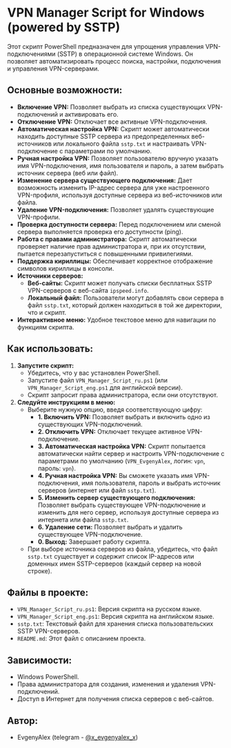 # VPN Manager Script for Windows (powered by SSTP)

Этот скрипт PowerShell предназначен для упрощения управления VPN-подключениями (SSTP) в операционной системе Windows. Он позволяет автоматизировать процесс поиска, настройки, подключения и управления VPN-серверами.

## Основные возможности:

*   **Включение VPN:** Позволяет выбрать из списка существующих VPN-подключений и активировать его.
*   **Отключение VPN:** Отключает все активные VPN-подключения.
*   **Автоматическая настройка VPN:** Скрипт может автоматически находить доступные SSTP сервера из предопределенных веб-источников или локального файла `sstp.txt` и настраивать VPN-подключение с параметрами по умолчанию.
*   **Ручная настройка VPN:** Позволяет пользователю вручную указать имя VPN-подключения, имя пользователя и пароль, а затем выбрать источник сервера (веб или файл).
*   **Изменение сервера существующего подключения:** Дает возможность изменить IP-адрес сервера для уже настроенного VPN-профиля, используя доступные сервера из веб-источников или файла.
*   **Удаление VPN-подключения:** Позволяет удалять существующие VPN-профили.
*   **Проверка доступности сервера:** Перед подключением или сменой сервера выполняется проверка его доступности (ping).
*   **Работа с правами администратора:** Скрипт автоматически проверяет наличие прав администратора и, при их отсутствии, пытается перезапуститься с повышенными привилегиями.
*   **Поддержка кириллицы:** Обеспечивает корректное отображение символов кириллицы в консоли.
*   **Источники серверов:**
    *   **Веб-сайты:** Скрипт может получать списки бесплатных SSTP VPN-серверов с веб-сайта `ipspeed.info`.
    *   **Локальный файл:** Пользователи могут добавлять свои сервера в файл `sstp.txt`, который должен находиться в той же директории, что и скрипт.
*   **Интерактивное меню:** Удобное текстовое меню для навигации по функциям скрипта.

## Как использовать:

1.  **Запустите скрипт:**
    *   Убедитесь, что у вас установлен PowerShell.
    *   Запустите файл `VPN_Manager_Script_ru.ps1` (или `VPN_Manager_Script_eng.ps1` для английской версии).
    *   Скрипт запросит права администратора, если они отсутствуют.
2.  **Следуйте инструкциям в меню:**
    *   Выберите нужную опцию, введя соответствующую цифру:
        *   **1. Включить VPN:** Позволяет выбрать и включить одно из существующих VPN-подключений.
        *   **2. Отключить VPN:** Отключает текущее активное VPN-подключение.
        *   **3. Автоматическая настройка VPN:** Скрипт попытается автоматически найти сервер и настроить VPN-подключение с параметрами по умолчанию (`VPN_EvgenyAlex`, логин: `vpn`, пароль: `vpn`).
        *   **4. Ручная настройка VPN:** Вы сможете указать имя VPN-подключения, имя пользователя, пароль и выбрать источник серверов (интернет или файл `sstp.txt`).
        *   **5. Изменить сервер существующего подключения:** Позволяет выбрать существующее VPN-подключение и изменить для него сервер, используя доступные сервера из интернета или файла `sstp.txt`.
        *   **6. Удаление сети:** Позволяет выбрать и удалить существующее VPN-подключение.
        *   **0. Выход:** Завершает работу скрипта.
    *   При выборе источника серверов из файла, убедитесь, что файл `sstp.txt` существует и содержит список IP-адресов или доменных имен SSTP-серверов (каждый сервер на новой строке).

## Файлы в проекте:

*   `VPN_Manager_Script_ru.ps1`: Версия скрипта на русском языке.
*   `VPN_Manager_Script_eng.ps1`: Версия скрипта на английском языке.
*   `sstp.txt`: Текстовый файл для хранения списка пользовательских SSTP VPN-серверов.
*   `README.md`: Этот файл с описанием проекта.

## Зависимости:

*   Windows PowerShell.
*   Права администратора для создания, изменения и удаления VPN-подключений.
*   Доступ в Интернет для получения списка серверов с веб-сайтов.

## Автор:

*   EvgenyAlex (telegram - [@x_evgenyalex_x](https://t.me/x_evgenyalex_x))